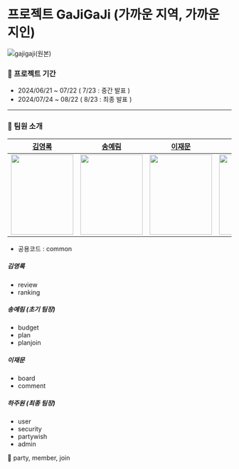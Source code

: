 # 프로젝트 GaJiGaJi (가까운 지역, 가까운 지인)
![gajigaji(원본)](https://github.com/user-attachments/assets/40dba062-7587-4a77-ab81-06a7351b4d3c)
### 📅 프로젝트 기간
- 2024/06/21 ~ 07/22 ( 7/23 : 중간 발표 )
- 2024/07/24 ~ 08/22 ( 8/23 : 최종 발표 )
---
### 🌿 팀원 소개
|[김영록](https://github.com/starnyar)|[송예림](https://github.com/hobbang7531)|[이재문](https://github.com/jaemoooooon)|[하주원](https://github.com/hajju0617)|
|:---:|:---:|:---:|:---:|
|<img src="https://github.com/user-attachments/assets/ca5cfd04-56e2-4155-a3ec-37d91df1c8f8" width="140" height="180">|<img src="https://github.com/user-attachments/assets/045b96b3-0788-4006-996e-7938d277c04c" width="140" height="180">|<img src="https://github.com/user-attachments/assets/ca5cfd04-56e2-4155-a3ec-37d91df1c8f8" width="140" height="180">|<img src="https://github.com/user-attachments/assets/38d83670-c36d-451d-bf9a-7f78631c0fe7" width="140" height="180">|

- 공용코드 : common
##### 김영록
- review
- ranking
##### 송예림 (초기 팀장)
- budget
- plan
- planjoin
##### 이재문
- board
- comment
##### 하주원 (최종 팀장)
- user
- security
- partywish
- admin




🌿 
party, member, join
